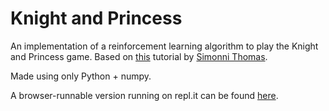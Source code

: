 Knight and Princess
===================
An implementation of a reinforcement learning algorithm to play the Knight and Princess game. Based on [this](https://medium.freecodecamp.org/diving-deeper-into-reinforcement-learning-with-q-learning-c18d0db58efe) tutorial  by [Simonni Thomas](https://www.simoninithomas.com).

Made using only Python + numpy.

A browser-runnable version running on repl.it can be found [here](https://repl.it/@rottencandy/knp).